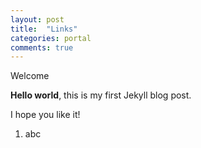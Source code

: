 ```yaml
---
layout: post
title:  "Links"
categories: portal
comments: true
---
```


Welcome

**Hello world**, this is my first Jekyll blog post.

I hope you like it!

1. abc